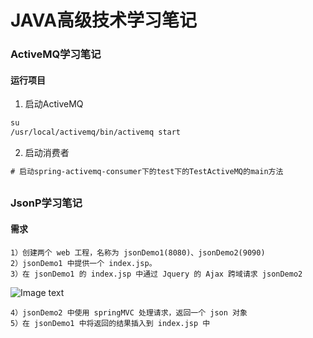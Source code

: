 # JAVA高级技术学习笔记

### ActiveMQ学习笔记
#### 运行项目
1. 启动ActiveMQ
```cfml
su
/usr/local/activemq/bin/activemq start
```
2. 启动消费者
```cfml
# 启动spring-activemq-consumer下的test下的TestActiveMQ的main方法
```
##
 
### JsonP学习笔记
#### 需求
```text
1）创建两个 web 工程，名称为 jsonDemo1(8080)、jsonDemo2(9090)
2）jsonDemo1 中提供一个 index.jsp。
3）在 jsonDemo1 的 index.jsp 中通过 Jquery 的 Ajax 跨域请求 jsonDemo2
```
![Image text](https://raw.githubusercontent.com/soldiergit/JAVA-Senior-Demo/master/images/jsonP1.png)
```text
4）jsonDemo2 中使用 springMVC 处理请求，返回一个 json 对象
5）在 jsonDemo1 中将返回的结果插入到 index.jsp 中
```